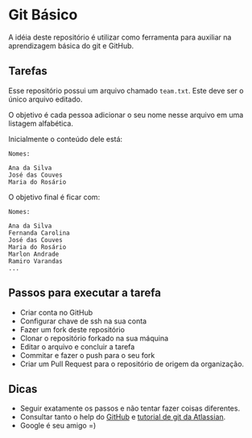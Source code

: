 # Git Básico

A idéia deste repositório é utilizar como ferramenta para auxiliar na aprendizagem básica do git e GitHub.

## Tarefas

Esse repositório possui um arquivo chamado `team.txt`. Este deve ser o único arquivo editado.

O objetivo é cada pessoa adicionar o seu nome nesse arquivo em uma listagem alfabética.

Inicialmente o conteúdo dele está:

```
Nomes:

Ana da Silva
José das Couves
Maria do Rosário
```

O objetivo final é ficar com:

```
Nomes:

Ana da Silva
Fernanda Carolina
José das Couves
Maria do Rosário
Marlon Andrade
Ramiro Varandas
...
```

## Passos para executar a tarefa

- Criar conta no GitHub
- Configurar chave de ssh na sua conta
- Fazer um fork deste repositório
- Clonar o repositório forkado na sua máquina
- Editar o arquivo e concluir a tarefa
- Commitar e fazer o push para o seu fork
- Criar um Pull Request para o repositório de origem da organização.

## Dicas

- Seguir exatamente os passos e não tentar fazer coisas diferentes.
- Consultar tanto o help do [GitHub](http://help.github.com/) e [tutorial de git da Atlassian](https://www.atlassian.com/git/tutorials/).
- Google é seu amigo =)
